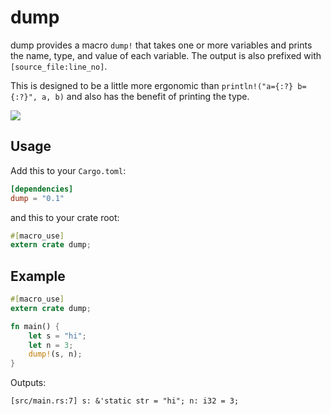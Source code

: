 dump
====

dump provides a macro `dump!` that takes one or more variables and prints the name, type, and value of each variable. The output is also prefixed with `[source_file:line_no]`.

This is designed to be a little more ergonomic than `println!("a={:?} b={:?}", a, b)` and also has the benefit of printing the type.

[![](http://meritbadge.herokuapp.com/dump)](https://crates.io/crates/dump)


## Usage

Add this to your `Cargo.toml`:

```toml
[dependencies]
dump = "0.1"
```

and this to your crate root:

```rust
#[macro_use]
extern crate dump;
```


## Example

```rust
#[macro_use]
extern crate dump;

fn main() {
	let s = "hi";
	let n = 3;
	dump!(s, n);
}
```

Outputs:

```
[src/main.rs:7] s: &'static str = "hi"; n: i32 = 3;
```
